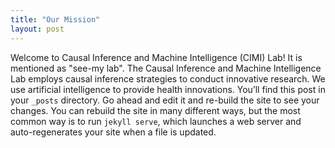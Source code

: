 ```yaml
---
title: "Our Mission"
layout: post
---
```


Welcome to Causal Inference and Machine Intelligence (CIMI) Lab! It is mentioned as "see-my lab". The Causal Inference and Machine Intelligence Lab employs causal inference strategies to conduct innovative research. We use artificial intelligence to provide health innovations.
You’ll find this post in your `_posts` directory. Go ahead and edit it and re-build the site to see your changes. You can rebuild the site in many different ways, but the most common way is to run `jekyll serve`, which launches a web server and auto-regenerates your site when a file is updated.




